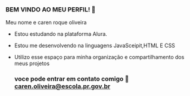 ### BEM VINDO AO MEU PERFIL! 🐢

Meu nome e caren roque oliveira

- Estou estudando na plataforma Alura.
- Estou me desenvolvendo na linguagens JavaSceipit,HTML E CSS
- Utilizo esse espaço para minha organização e compartilhamento dos meus projetos
  
  ### voce pode entrar em contato comigo 📧 caren.oliveira@escola.pr.gov.br
